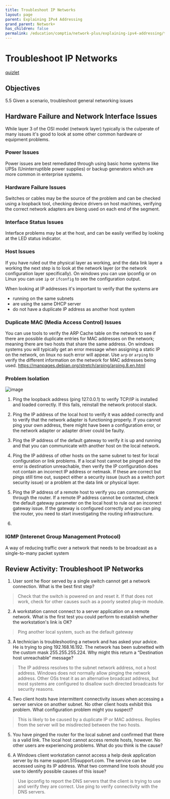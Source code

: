 ```yaml
---
title: Troubleshoot IP Networks
layout: page
parent: Explaining IPv4 Addressing
grand_parent: Network+
has_children: false
permalink: /education/comptia/network-plus/explaining-ipv4-addressing/troubleshoot-ip-networks/
---
```


# Troubleshoot IP Networks

[quizlet](https://quizlet.com/949836269/comptia-network-n10-008-troubleshoot-ip-networks-flash-cards/?i=3896f3&x=1qqt)

## Objectives

5.5 Given a scenario, troubleshoot general networking issues

## Hardware Failure and Network Interface Issues

While layer 3 of the OSI model (network layer) typically is the culperate of many issues it's good to look at some other common hardware or equipment problems.

### Power Issues

Power issues are best remediated through using basic home systems like UPSs (Uninterruptible power supplies) or backup generators which are more common in enterprise systems.

### Hardware Failure Issues

Switches or cables may be the source of the problem and can be checked using a loopback tool, checking device drivers on host machines, verifying the correct network adapters are bieng used on each end of the segment. 

### Interface Status Issues

Interface problems may be at the host, and can be easily verified by looking at the LED status indicator.

### Host Issues

If you have ruled out the physical layer as working, and the data link layer a working the next step is to look at the network layer (or the network configuration layer specifically). On windows you can use ipconfig or on Linux you can use `ip` or `ifconfig` to see the configuration output.

When looking at IP addresses it's important to verify that the systems are

- running on the same subnets
- are using the same DHCP server
- do not have a duplicate IP address as another host system

### Duplicate MAC (Media Access Control) Issues

You can use tools to verify the ARP Cache table on the network to see if there are possible duplicate entries for MAC addresses on the network; meaning there are two hosts that share the same address.
On windows systems you will typically get an error message when assigning a static IP on the network, on linux no such error will appear. Use `arp` or `arping` to verify the different information on the network for MAC addresses being used. https://manpages.debian.org/stretch/arping/arping.8.en.html

### Problem Isolation

![image](https://github.com/user-attachments/assets/0e6429ac-aebf-4645-9b2c-b2df65df2c86)

1. Ping the loopback address (ping 127.0.0.1) to verify TCP/IP is installed and loaded correctly. If this fails, reinstall the network protocol stack.
2. Ping the IP address of the local host to verify it was added correctly and to verify that the network adapter is functioning properly. If you cannot ping your own address, there might have been a configuration error, or the network adapter or adapter driver could be faulty.
3. Ping the IP address of the default gateway to verify it is up and running and that you can communicate with another host on the local network.
4. Ping the IP address of other hosts on the same subnet to test for local configuration or link problems.
   If a local host cannot be pinged and the error is destination unreachable, then verify the IP configuration does not contain an incorrect IP address or netmask. If these are correct but pings still time out, suspect either a security issue (such as a switch port security issue) or a problem at the data link or physical layer.

5. Ping the IP address of a remote host to verify you can communicate through the router. If a remote IP address cannot be contacted, check the default gateway parameter on the local host to rule out an incorrect gateway issue. If the gateway is configured correctly and you can ping the router, you need to start investigating the routing infrastructure.
6. 

### IGMP (Interenet Group Management Protocol)

A way of reducing traffic over a network that needs to be broadcast as a single-to-many packet system

## Review Activity: Troubleshoot IP Networks

1. User sont he floor served by a single switch cannot get a network connection. What is the best first step?

> Check that the switch is powered on and reset it. If that does not work, check for other causes such as a poorly seated plug-in module.

2. A workstation cannot connect to a server application on a remote network. What is the first test you could perform to establish whether the workstation's link is OK?

> Ping another local system, such as the default gateway

3. A technician is troubleshooting a network and has asked your advice. He is trying to ping 192.168.16.192. The network has been subnetted with the custom mask 255.255.255.224. Why might this return a “Destination host unreachable” message?

> The IP address resolves to the subnet network address, not a host address. Windows does not normally allow pinging the network address. Other OSs treat it as an alternative broadcast address, but most systems are configured to disallow such directed broadcasts for security reasons.

4. Two client hosts have intermittent connectivity issues when accessing a server service on another subnet. No other client hosts exhibit this problem. What configuration problem might you suspect?

> This is likely to be caused by a duplicate IP or MAC address. Replies from the server will be misdirected between the two hosts.

5. You have pinged the router for the local subnet and confirmed that there is a valid link. The local host cannot access remote hosts, however. No other users are experiencing problems. What do you think is the cause?

6. A Windows client workstation cannot access a help desk application server by its name support.515support.com. The service can be accessed using its IP address. What two command line tools should you use to identify possible causes of this issue?

> Use ipconfig to report the DNS servers that the client is trying to use and verify they are correct. Use ping to verify connectivity with the DNS servers.
